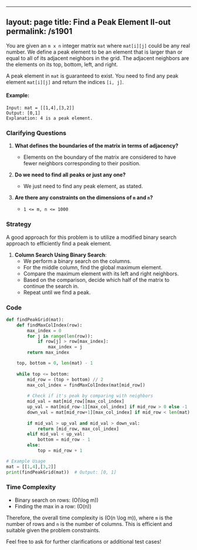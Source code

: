 
---
layout: page
title:  Find a Peak Element II-out
permalink: /s1901
---

You are given an `m x n` integer matrix `mat` where `mat[i][j]` could be any real number. We define a peak element to be an element that is larger than or equal to all of its adjacent neighbors in the grid. The adjacent neighbors are the elements on its top, bottom, left, and right. 

A peak element in `mat` is guaranteed to exist. You need to find any peak element `mat[i][j]` and return the indices `[i, j]`.

#### Example:
```text
Input: mat = [[1,4],[3,2]]
Output: [0,1]
Explanation: 4 is a peak element.
```

### Clarifying Questions

1. **What defines the boundaries of the matrix in terms of adjacency?**
   - Elements on the boundary of the matrix are considered to have fewer neighbors corresponding to their position.

2. **Do we need to find all peaks or just any one?**
   - We just need to find any peak element, as stated.

3. **Are there any constraints on the dimensions of `m` and `n`?**
   - `1 <= m, n <= 1000`

### Strategy

A good approach for this problem is to utilize a modified binary search approach to efficiently find a peak element.

1. **Column Search Using Binary Search**:
   - We perform a binary search on the columns.
   - For the middle column, find the global maximum element.
   - Compare the maximum element with its left and right neighbors.
   - Based on the comparison, decide which half of the matrix to continue the search in.
   - Repeat until we find a peak.

### Code

```python
def findPeakGrid(mat):
    def findMaxColIndex(row):
        max_index = 0
        for j in range(len(row)):
            if row[j] > row[max_index]:
                max_index = j
        return max_index

    top, bottom = 0, len(mat) - 1
    
    while top <= bottom:
        mid_row = (top + bottom) // 2
        max_col_index = findMaxColIndex(mat[mid_row])
        
        # Check if it's peak by comparing with neighbors
        mid_val = mat[mid_row][max_col_index]
        up_val = mat[mid_row-1][max_col_index] if mid_row > 0 else -1
        down_val = mat[mid_row+1][max_col_index] if mid_row < len(mat) - 1 else -1
        
        if mid_val > up_val and mid_val > down_val:
            return [mid_row, max_col_index]
        elif mid_val < up_val:
            bottom = mid_row - 1
        else:
            top = mid_row + 1

# Example Usage
mat = [[1,4],[3,2]]
print(findPeakGrid(mat))  # Output: [0, 1]
```

### Time Complexity

- Binary search on rows: \(O(\log m)\)
- Finding the max in a row: \(O(n)\)

Therefore, the overall time complexity is \(O(n \log m)\), where `m` is the number of rows and `n` is the number of columns. This is efficient and suitable given the problem constraints.

Feel free to ask for further clarifications or additional test cases!